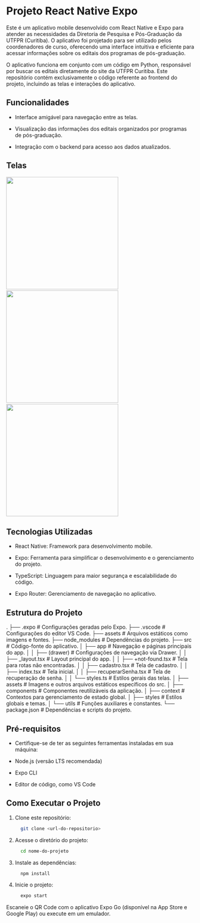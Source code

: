 # Projeto React Native Expo

Este é um aplicativo mobile desenvolvido com React Native e Expo para atender as necessidades da Diretoria de Pesquisa e Pós-Graduação da UTFPR (Curitiba). O aplicativo foi projetado para ser utilizado pelos coordenadores de curso, oferecendo uma interface intuitiva e eficiente para acessar informações sobre os editais dos programas de pós-graduação.

O aplicativo funciona em conjunto com um código em Python, responsável por buscar os editais diretamente do site da UTFPR Curitiba. Este repositório contém exclusivamente o código referente ao frontend do projeto, incluindo as telas e interações do aplicativo.

## Funcionalidades

- Interface amigável para navegação entre as telas.

- Visualização das informações dos editais organizados por programas de pós-graduação.

- Integração com o backend para acesso aos dados atualizados.

## Telas

<div style="justify-content: space-between">
  <img src ="https://github.com/user-attachments/assets/cbed8e1f-ad0f-404c-b8b6-0a959e3be82e" width = "300px"/>
  &nbsp;&nbsp;&nbsp;&nbsp;&nbsp;&nbsp;
  <img src ="https://github.com/user-attachments/assets/f6bc4cd0-868e-4234-97d4-8a7f9b80384f" width = "300px"/>
  &nbsp;&nbsp;&nbsp;&nbsp;&nbsp;&nbsp;
  <img src ="https://github.com/user-attachments/assets/c9e76d28-e2ab-48b0-b3fd-5604b03c3370" width = "300px"/>
</div>

## Tecnologias Utilizadas

- React Native: Framework para desenvolvimento mobile.

- Expo: Ferramenta para simplificar o desenvolvimento e o gerenciamento do projeto.

- TypeScript: Linguagem para maior segurança e escalabilidade do código.

- Expo Router: Gerenciamento de navegação no aplicativo.

## Estrutura do Projeto
.
├── .expo               # Configurações geradas pelo Expo.
├── .vscode             # Configurações do editor VS Code.
├── assets              # Arquivos estáticos como imagens e fontes.
├── node_modules        # Dependências do projeto.
├── src                 # Código-fonte do aplicativo.
│   ├── app             # Navegação e páginas principais do app.
│   │   ├── (drawer)    # Configurações de navegação via Drawer.
│   │   ├── _layout.tsx # Layout principal do app.
│   │   ├── +not-found.tsx # Tela para rotas não encontradas.
│   │   ├── cadastro.tsx   # Tela de cadastro.
│   │   ├── index.tsx      # Tela inicial.
│   │   ├── recuperarSenha.tsx # Tela de recuperação de senha.
│   │   └── styles.ts       # Estilos gerais das telas.
│   ├── assets          # Imagens e outros arquivos estáticos específicos do src.
│   ├── components      # Componentes reutilizáveis da aplicação.
│   ├── context         # Contextos para gerenciamento de estado global.
│   ├── styles          # Estilos globais e temas.
│   └── utils           # Funções auxiliares e constantes.
└── package.json        # Dependências e scripts do projeto.

## Pré-requisitos

- Certifique-se de ter as seguintes ferramentas instaladas em sua máquina:

- Node.js (versão LTS recomendada)

- Expo CLI

- Editor de código, como VS Code

## Como Executar o Projeto

1. Clone este repositório:
  	```bash
      git clone <url-do-repositorio>

3. Acesse o diretório do projeto:
    ```bash
      cd nome-do-projeto

3. Instale as dependências:
    ```bash
      npm install

4. Inicie o projeto:
    ```bash
      expo start

Escaneie o QR Code com o aplicativo Expo Go (disponível na App Store e Google Play) ou execute em um emulador.

